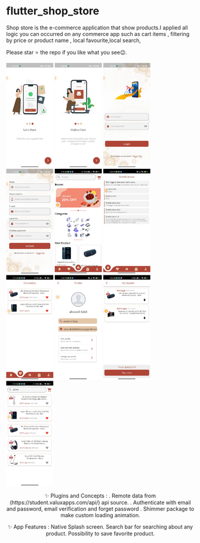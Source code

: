 # flutter_shop_store
Shop store is the e-commerce application that show products.I applied all logic you can occurred on any commerce app such as cart items , filtering by price or product name , local favourite,local search,

Please star ⭐ the repo if you like what you see😉.

<img src="ShopAppScreenShotes/onBoarding_1.jpeg" width="25%"></img>
<img src="ShopAppScreenShotes/onBoarding_2.jpeg" width="25%"></img>
<img src="ShopAppScreenShotes/login.jpeg" width="25%"></img>
<img src="ShopAppScreenShotes/register.jpeg" width="25%"></img>
<img src="ShopAppScreenShotes/home.jpeg" width="25%"></img>
<img src="ShopAppScreenShotes/notification.jpeg" width="25%"></img>
<img src="ShopAppScreenShotes/favourite.jpeg" width="25%"></img>
<img src="ShopAppScreenShotes/profile.jpeg" width="25%"></img>
<img src="ShopAppScreenShotes/basket.jpeg" width="25%"></img>
<img src="ShopAppScreenShotes/search.jpeg" width="25%"></img>

<p align="center">
✨ Plugins and Concepts :
. Remote data from (https://student.valuxapps.com/api/) api source.
. Authenticate with email and password, email verification and forget password
. Shimmer package to make custom loading animation.
</p>
<p align="center">
✨ App Features :
Native Splash screen.
Search bar for searching about any product.
Possibility to save favorite product.
</p>

